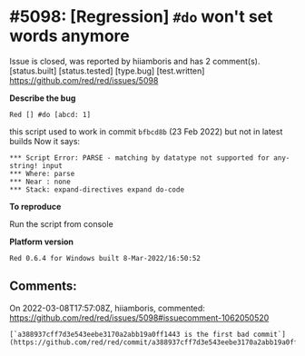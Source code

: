 
#5098: [Regression] `#do` won't set words anymore
================================================================================
Issue is closed, was reported by hiiamboris and has 2 comment(s).
[status.built] [status.tested] [type.bug] [test.written]
<https://github.com/red/red/issues/5098>

**Describe the bug**
```
Red [] #do [abcd: 1]
```
this script used to work in commit `bfbcd8b` (23 Feb 2022) but not in latest builds
Now it says:
```
*** Script Error: PARSE - matching by datatype not supported for any-string! input
*** Where: parse
*** Near : none
*** Stack: expand-directives expand do-code
```

**To reproduce**

Run the script from console

**Platform version**
```
Red 0.6.4 for Windows built 8-Mar-2022/16:50:52
```



Comments:
--------------------------------------------------------------------------------

On 2022-03-08T17:57:08Z, hiiamboris, commented:
<https://github.com/red/red/issues/5098#issuecomment-1062050520>

    [`a388937cff7d3e543eebe3170a2abb19a0ff1443 is the first bad commit`](https://github.com/red/red/commit/a388937cff7d3e543eebe3170a2abb19a0ff1443)

